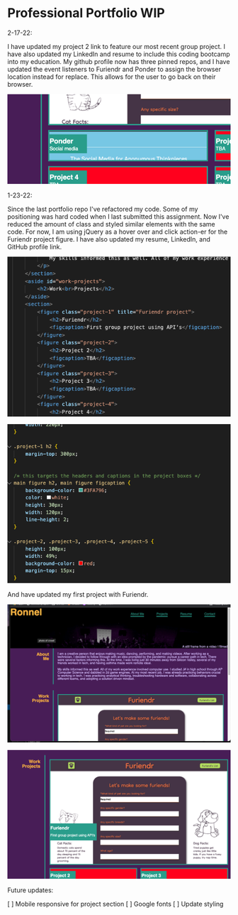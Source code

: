 # Professional Portfolio WIP

2-17-22:

I have updated my project 2 link to feature our most recent group project. I have also updated my LinkedIn and resume to include this coding bootcamp into my education. My github profile now has three pinned repos, and I have updated the event listeners to Furiendr and Ponder to assign the browser location instead for replace. This allows for the user to go back on their browser. 

![screenshot](/assets/images/screen4.png)

1-23-22:

Since the last portfolio repo I've refactored my code. Some of my positioning was hard coded when I last submitted this assignment. Now I've reduced the amount of class and styled similar elements with the same code. For now, I am using jQuery as a hover over and click action-er for the Furiendr project figure. I have also updated my resume, LinkedIn, and GitHub profile link.

![screenshot](/assets/images/screen1.png)

![screenshot](/assets/images/screen3.png)

And have updated my first project with Furiendr.

![screenshot](/assets/images/portfolio1.png)

![screenshot](/assets/images/portfolio2.png)

Future updates:

[ ] Mobile responsive for project section
[ ] Google fonts
[ ] Update styling
